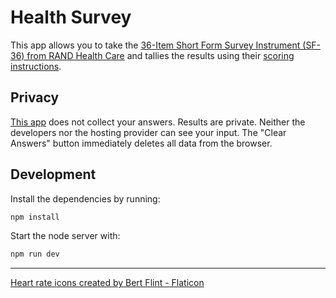 # Health Survey

This app allows you to take the [36-Item Short Form Survey Instrument (SF-36) from RAND Health
Care](https://www.rand.org/health-care/surveys_tools/mos/36-item-short-form/survey-instrument.html)
and tallies the results using their [scoring
instructions](https://www.rand.org/health-care/surveys_tools/mos/36-item-short-form/scoring.html).

## Privacy

[This app](https://smenjas.github.io/health-survey/) does not collect your
answers. Results are private. Neither the developers nor the hosting provider
can see your input. The "Clear Answers" button immediately deletes all data
from the browser.

## Development
Install the dependencies by running:
```sh
npm install
```
Start the node server with:
```sh
npm run dev
```

---

[Heart rate icons created by Bert Flint - Flaticon](https://www.flaticon.com/free-icons/heart-rate)
